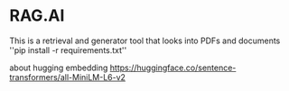 # RAG.AI
This is a retrieval and generator  tool that looks into PDFs and documents
''pip install -r requirements.txt''

about hugging embedding 
https://huggingface.co/sentence-transformers/all-MiniLM-L6-v2